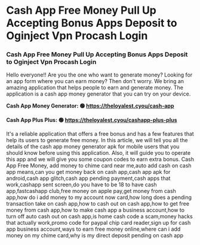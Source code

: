 # Cash App Free Money Pull Up Accepting Bonus Apps Deposit to Oginject Vpn Procash Login

### Cash App Free Money Pull Up Accepting Bonus Apps Deposit to Oginject Vpn Procash Login

Hello everyone!! Are you the one who want to generate money? Looking for an app form where you can earn money? Then don't worry. We bring an amazing application that helps people to earn and generate money. The application is a cash app money generator that you can try on your device.

<strong>Cash App Money Generator: 🟢 https://theloyalest.cyou/cash-app</strong>

<strong>Cash App Plus Plus: 🟢 https://theloyalest.cyou/cashapp-plus-plus</strong>

It's a reliable application that offers a free bonus and has a few features that help its users to generate free money. In this article, we will tell you all the details of the cash app money generator apk for mobile users that you should know before using this application. Also, it will guide you to operate this app and we will give you some coupon codes to earn extra bonus. Cash App Free Money, add money to chime card near me,auto add cash on cash app means,can you get money back on cash app,cash app apk for android,cash app glitch,cash app pending payment,cash apps that work,cashapp sent screen,do you have to be 18 to have cash app,fastcashapp club,free money on apple pay,get money from cash app,how do i add money to my account now card,how long does a pending transaction take on cash app,how to cash out on cash app,how to get free money from cash app,how to make cash app a business account,how to turn off auto cash out on cash app,is home cash code a scam,money hacks that actually work,promo code for paypal chip card reader,sign up for cash app business account,ways to earn free money online,where can i add money on my chime card,why is my direct deposit pending on cash app
